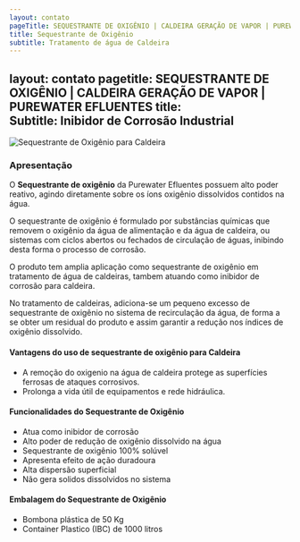 ```yaml
---
layout: contato
pageTitle: SEQUESTRANTE DE OXIGÊNIO | CALDEIRA GERAÇÃO DE VAPOR | PUREWATER EFLUENTES
title: Sequestrante de Oxigênio
subtitle: Tratamento de água de Caldeira
---
```

layout: contato
pagetitle: SEQUESTRANTE DE OXIGÊNIO | CALDEIRA GERAÇÃO DE VAPOR | PUREWATER EFLUENTES
title:  
Subtitle: Inibidor de Corrosão Industrial
---
<img class="img-responsive pull-right" style="max-width: 100%;" src="../../website/images/sequestrante-de-oxigenio-caldeira.png" alt="Sequestrante de Oxigênio para Caldeira">


### Apresentação

O **Sequestrante de oxigênio** da Purewater Efluentes possuem alto poder reativo, agindo diretamente sobre os íons oxigênio dissolvidos contidos na água.

O sequestrante de oxigênio é formulado por substâncias químicas que removem o oxigênio da água de alimentação e da água de caldeira, ou sistemas com ciclos abertos ou fechados de circulação de águas, inibindo desta forma o processo de corrosão.

O produto tem amplia aplicação como sequestrante de oxigênio em tratamento de água de caldeiras, tambem atuando como inibidor de corrosão para caldeira.

No tratamento de caldeiras, adiciona-se um pequeno excesso de sequestrante de oxigênio no sistema de recirculação da água, de forma a se obter um residual do produto e assim garantir a redução nos índices de oxigênio dissolvido.

#### **Vantagens do uso de sequestrante de oxigênio para Caldeira**

- A remoção do oxigenio na água de caldeira protege as superfícies ferrosas de ataques corrosivos.
- Prolonga a vida útil de equipamentos e rede hidráulica.


#### **Funcionalidades do Sequestrante de Oxigênio**

- Atua como inibidor de corrosão
- Alto poder de redução de oxigênio dissolvido na água
- Sequestrante de oxigênio 100% solúvel
- Apresenta efeito de ação duradoura
- Alta dispersão superficial
- Não gera solidos dissolvidos no sistema

#### **Embalagem do Sequestrante de Oxigênio**

- Bombona plástica de 50 Kg
- Container Plastico (IBC) de 1000 litros


